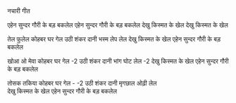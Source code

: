 नचारी गीत 

एहेन सुन्दर गौरी के 
बड़  बकलेल 
एहेन सुन्दर गौरी के 
बड़ बकलेल 
देखु किस्मत के खेल 
देखु किस्मत के खेल 

तेल फुलेल कोहबर घर गेल 
उठी शंकर दानी भस्म लेप लेल 
देखु किस्मत के खेल 
एहेन सुन्दर गौरी के बड़ बकलेल 

खोआ ओ मेवा  कोहबर घर गेल -2 
उठी शंकर दानी भांग घोट लेल -2 
देखु किस्मत के खेल 
एहेन सुन्दर गौरी के बड़ बकलेल 

तोसक तकिया कोहबर घर गेल - -2 
उठी शंकर दानी मृगछाल ओढ़ी लेल   
देखु किस्मत के खेल 
एहेन सुन्दर गौरी के बड़ बकलेल 

